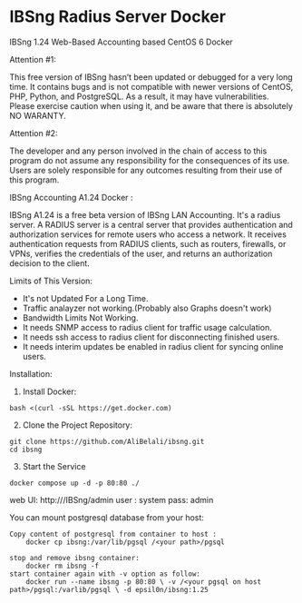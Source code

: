 # IBSng Radius Server Docker
IBSng 1.24 Web-Based Accounting based CentOS 6 Docker

Attention #1:

This free version of IBSng hasn’t been updated or debugged for a very long time. It contains bugs and is not compatible with newer versions of CentOS, PHP, Python, and PostgreSQL. As a result, it may have vulnerabilities. Please exercise caution when using it, and be aware that there is absolutely NO WARANTY.

Attention #2:

The developer and any person involved in the chain of access to this program do not assume any responsibility for the consequences of its use. Users are solely responsible for any outcomes resulting from their use of this program.

IBSng Accounting A1.24 Docker :

IBSng A1.24 is a free beta version of IBSng LAN Accounting. It's a radius server. A RADIUS server is a central server that provides authentication and authorization services for remote users who access a network. It receives authentication requests from RADIUS clients, such as routers, firewalls, or VPNs, verifies the credentials of the user, and returns an authorization decision to the client.

Limits of This Version:
- It's not Updated For a Long Time.
- Traffic analayzer not working.(Probably also Graphs doesn't work)
- Bandwidth Limits Not Working.
- It needs SNMP access to radius client for traffic usage calculation.
- It needs ssh access to radius client for disconnecting finished users.
- It needs interim updates be enabled in radius client for syncing online users.

Installation:
1. Install Docker:
```
bash <(curl -sSL https://get.docker.com)
```
2. Clone the Project Repository:

```
git clone https://github.com/AliBelali/ibsng.git
cd ibsng
```
3. Start the Service
```
docker compose up -d -p 80:80 ./
```


web UI: http://<Your IP>/IBSng/admin user : system pass: admin

You can mount postgresql database from your host:

    Copy content of postgresql from container to host :
        docker cp ibsng:/var/lib/pgsql /<your path>/pgsql
    
    stop and remove ibsng container: 
        docker rm ibsng -f
    start container again with -v option as follow: 
        docker run --name ibsng -p 80:80 \ -v /<your pgsql on host path>/pgsql:/varlib/pgsql \ -d epsil0n/ibsng:1.25

